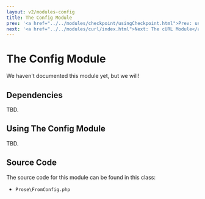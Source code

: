```yaml
---
layout: v2/modules-config
title: The Config Module
prev: '<a href="../../modules/checkpoint/usingCheckpoint.html">Prev: usingCheckpoint()</a>'
next: '<a href="../../modules/curl/index.html">Next: The cURL Module</a>'
---
```


# The Config Module

We haven't documented this module yet, but we will!

## Dependencies

TBD.

## Using The Config Module

TBD.

## Source Code

The source code for this module can be found in this class:

* `Prose\FromConfig.php`
